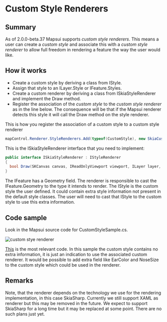 # Custom Style Renderers

## Summary

As of 2.0.0-beta.37 Mapsui supports *custom style renderers*. This means a user can create a *custom style* and associate this with a *custom style renderer* to allow full freedom in rendering a feature the way the user would like.

## How it works
- Create a custom style by deriving a class from IStyle. 
- Assign that style to an ILayer.Style or IFeature.Styles.
- Create a custom renderer by deriving a class from ISkiaStyleRenderer and implement the Draw method.
- Register the association of the *custom style* to the *custom style renderer* as in the line below. The consequence will be that if the Mapsui renderer detects this style it will call the Draw method on the style renderer. 


This is how you register the association of a custom style to a custom style renderer
```csharp
mapControl.Renderer.StyleRenderers.Add(typeof(CustomStyle), new SkiaCustomStyleRenderer());
```

This is the ISkiaStyleRenderer interface that you need to implement:
```csharp
public interface ISkiaStyleRenderer : IStyleRenderer
{
  bool Draw(SKCanvas canvas, IReadOnlyViewport viewport, ILayer layer, IFeature feature, IStyle style, ISymbolCache symbolCache);
}
```

The IFeature has a Geometry field. The renderer is responsible to cast the IFeature.Geometry to the type it intends to render. The IStyle is the custom style the user defined. It could contain extra style information not present in the default style classes. The user will need to cast that IStyle to the custom style to use this extra information.

## Code sample
Look in the Mapsui source code for CustomStyleSample.cs. 

![custom stye renderer](images/special.gif)

[This](https://github.com/Mapsui/Mapsui/blob/42b59e9dad1fd9512f0114f8c8a3fd3f5666d330/Samples/Mapsui.Samples.Common/Maps/CustomStyleSample.cs#L16-L51) is the most relevant code. In this sample the custom style contains no extra information, it is just an indication to use the associated custom renderer. It would be possible to add extra field like EarColor and NoseSize to the custom style which could be used in the renderer.

## Remarks
Note, that the renderer depends on the technology we use for the rendering implementation, in this case SkiaSharp. Currently we still support XAML as renderer but this may be removed in the future. We expect to support SkiaSharp for a long time but it may be replaced at some point. There are no such plans just yet.
